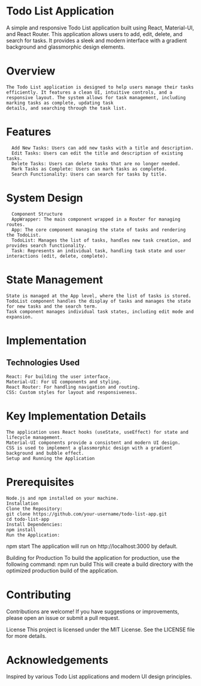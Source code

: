 # Todo List Application
  A simple and responsive Todo List application built using React, Material-UI, and React Router. This application allows users to add, edit, delete, and search for tasks. It provides a sleek and modern interface with a gradient background and 
  glassmorphic design elements.

# Overview
    The Todo List application is designed to help users manage their tasks efficiently. It features a clean UI, intuitive controls, and a responsive layout. The system allows for task management, including marking tasks as complete, updating task 
    details, and searching through the task list.

# Features
      Add New Tasks: Users can add new tasks with a title and description.
      Edit Tasks: Users can edit the title and description of existing tasks.
      Delete Tasks: Users can delete tasks that are no longer needed.
      Mark Tasks as Complete: Users can mark tasks as completed.
      Search Functionality: Users can search for tasks by title.
      
# System Design
      Component Structure
      AppWrapper: The main component wrapped in a Router for managing routes.
      App: The core component managing the state of tasks and rendering the TodoList.
      TodoList: Manages the list of tasks, handles new task creation, and provides search functionality.
      Task: Represents an individual task, handling task state and user interactions (edit, delete, complete).
      
# State Management
    State is managed at the App level, where the list of tasks is stored.
    TodoList component handles the display of tasks and manages the state for new tasks and the search term.
    Task component manages individual task states, including edit mode and expansion.
    
# Implementation
## Technologies Used
    React: For building the user interface.
    Material-UI: For UI components and styling.
    React Router: For handling navigation and routing.
    CSS: Custom styles for layout and responsiveness.
    
# Key Implementation Details
    The application uses React hooks (useState, useEffect) for state and lifecycle management.
    Material-UI components provide a consistent and modern UI design.
    CSS is used to implement a glassmorphic design with a gradient background and bubble effect.
    Setup and Running the Application
    
# Prerequisites
    Node.js and npm installed on your machine.
    Installation
    Clone the Repository:
    git clone https://github.com/your-username/todo-list-app.git
    cd todo-list-app
    Install Dependencies:
    npm install
    Run the Application:
   npm start
   The application will run on http://localhost:3000 by default.

Building for Production
To build the application for production, use the following command:
npm run build
This will create a build directory with the optimized production build of the application.

# Contributing
Contributions are welcome! If you have suggestions or improvements, please open an issue or submit a pull request.

License
This project is licensed under the MIT License. See the LICENSE file for more details.

# Acknowledgements
Inspired by various Todo List applications and modern UI design principles.
